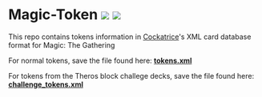 Magic-Token
[![](https://img.shields.io/badge/dynamic/xml.svg?label=version&url=https%3A%2F%2Fraw.githubusercontent.com%2FCockatrice%2FMagic-Token%2Fmaster%2Ftokens.xml&query=%2F%2FsourceVersion)](https://github.com/Cockatrice/Magic-Token/blob/master/tokens.xml)
[![](https://img.shields.io/badge/dynamic/xml.svg?label=Included%20token&url=https%3A%2F%2Fraw.githubusercontent.com%2FCockatrice%2FMagic-Token%2Fmaster%2Ftokens.xml&query=count(%2F%2Fcard))](https://github.com/Cockatrice/Magic-Token/blob/master/tokens.xml)
=================

This repo contains tokens information in [Cockatrice](https://github.com/cockatrice/cockatrice)'s XML card database format for Magic: The Gathering

For normal tokens, save the file found here: [**tokens.xml**](https://raw.githubusercontent.com/Cockatrice/Magic-Token/master/tokens.xml)

For tokens from the Theros block challege decks, save the file found here: [**challenge_tokens.xml**](https://raw.githubusercontent.com/Cockatrice/Magic-Token/master/challenge_tokens.xml)
